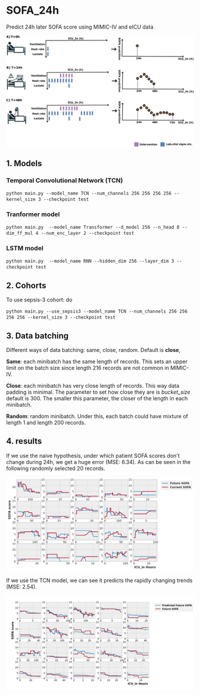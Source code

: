 # SOFA_24h
Predict 24h later SOFA score using MIMIC-IV and eICU data 

![Schematic](./images/schematic_1.jpg)

## 1. Models 
### Temporal Convolutional Network (TCN)

	python main.py --model_name TCN --num_channels 256 256 256 256 --kernel_size 3 --checkpoint test 

### Tranformer model 

	python main.py  --model_name Transformer --d_model 256 --n_head 8 --dim_ff_mul 4 --num_enc_layer 2 --checkpoint test

### LSTM model 
	python main.py  --model_name RNN --hidden_dim 256 --layer_dim 3 --checkpoint test


## 2. Cohorts 
To use sepsis-3 cohort: do 

	python main.py --use_sepsis3 --model_name TCN --num_channels 256 256 256 256 --kernel_size 3 --checkpoint test

## 3. Data batching 

Different ways of data batching: same, close, random. Default is **close**, 

**Same**: each minibatch has the same length of records. This sets an upper limit on the batch size since length 216 records are not common in MIMIC-IV. 

**Close**: each minibatch has very close length of records. This way data padding is minimal. The parameter to set how close they are is *bucket_size* default is 300. The smaller this parameter, the closer of the length in each minibatch. 

**Random**: random minibatch. Under this, each batch could have mixture of length 1 and length 200 records. 

## 4. results

If we use the naive hypothesis, under which patient SOFA scores don't change during 24h, we get a huge error (MSE: 6.34). As can be seen in the following randomly selected 20 records. 

![h1](./images/h1.png)

If we use the TCN model, we can see it predicts the rapidly changing trends (MSE: 2.54). 

![h2](./images/h2_1.png)



